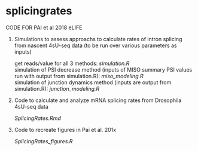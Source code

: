 # splicingrates

CODE FOR PAI et al 2018 eLIFE

1) Simulations to assess approachs to calculate rates of intron splicing from nascent 4sU-seq data (to be run over various parameters as inputs)

     get reads/value for all 3 methods: *simulation.R* <br>
     simulation of PSI decrease method (inputs of MISO summary PSI values run with output from simulation.R): *miso_modeling.R* <br>
     simulation of junction dynamics method (inputs are output from simulation.R): *junction_modeling.R* <br>


2) Code to calculate and analyze mRNA splicing rates from Drosophila 4sU-seq data
     
     *SplicingRates.Rmd*

3) Code to recreate figures in Pai et al. 201x
     
     *SplicingRates_figures.R*
